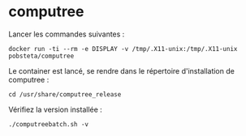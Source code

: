 # computree

Lancer les commandes suivantes :

```
docker run -ti --rm -e DISPLAY -v /tmp/.X11-unix:/tmp/.X11-unix pobsteta/computree
```

Le container est lancé, se rendre dans le répertoire d'installation de computree :

```
cd /usr/share/computree_release
```

Vérifiez la version installée :

```
./computreebatch.sh -v
```
